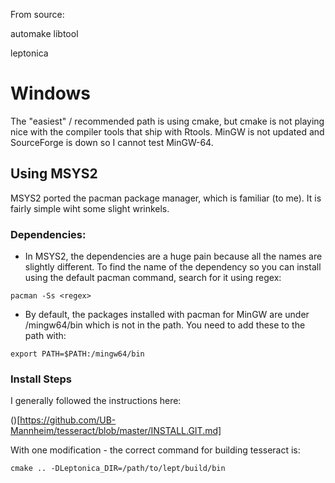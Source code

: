
From source:

automake
libtool

leptonica

# Windows

The "easiest" / recommended path is using cmake, but cmake is not playing nice with the compiler tools that ship with Rtools. MinGW is not updated and SourceForge is down so I cannot test MinGW-64.

## Using MSYS2

MSYS2 ported the pacman package manager, which is familiar (to me). It is fairly simple wiht some slight wrinkels.

### Dependencies:

  - In MSYS2, the dependencies are a huge pain because all the names are slightly different. To find the name of the dependency so you can install using the default pacman command, search for it using regex:

```
pacman -Ss <regex> 
```

  - By default, the packages installed with pacman for MinGW are under /mingw64/bin which is not in the path. You need to add these to the path with:
  
  ```
  export PATH=$PATH:/mingw64/bin
  ```

### Install Steps

I generally followed the instructions here:

()[https://github.com/UB-Mannheim/tesseract/blob/master/INSTALL.GIT.md]
 
 With one modification - the correct command for building tesseract is:
 
 ```
 cmake .. -DLeptonica_DIR=/path/to/lept/build/bin
 ```
 
 
